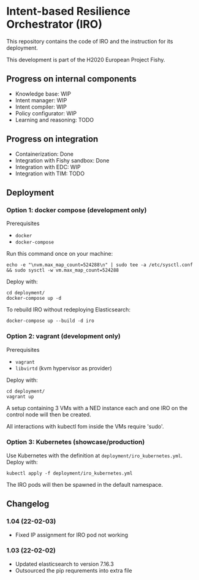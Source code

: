 # Intent-based Resilience Orchestrator (IRO)

This repository contains the code of IRO and the instruction for its deployment. 

This development is part of the H2020 European Project Fishy.


## Progress on internal components

- Knowledge base: WIP
- Intent manager: WIP
- Intent compiler: WIP
- Policy configurator: WIP
- Learning and reasoning: TODO


## Progress on integration

- Containerization: Done
- Integration with Fishy sandbox: Done
- Integration with EDC: WIP
- Integration with TIM: TODO


## Deployment 

### Option 1: docker compose (development only)

Prerequisites

- `docker`
- `docker-compose`


Run this command once on your machine:
```shell
echo -e "\nvm.max_map_count=524288\n" | sudo tee -a /etc/sysctl.conf && sudo sysctl -w vm.max_map_count=524288
```

Deploy with:
```shell
cd deployment/
docker-compose up -d
```

To rebuild IRO without redeploying Elasticsearch:

```shell
docker-compose up --build -d iro
```

### Option 2: vagrant (development only)

Prerequisites

- `vagrant`
- `libvirtd` (kvm hypervisor as provider)

Deploy with:
```shell
cd deployment/
vagrant up
```
A setup containing 3 VMs with a NED instance each and one IRO on the control node will then be created. 

All interactions with kubectl fom inside the VMs require 'sudo'.

### Option 3: Kubernetes (showcase/production)

Use Kubernetes with the definition at `deployment/iro_kubernetes.yml`.
Deploy with:
```shell
kubectl apply -f deployment/iro_kubernetes.yml
```
The IRO pods will then be spawned in the default namespace.



## Changelog

### 1.04 (22-02-03)
- Fixed IP assignment for IRO pod not working

### 1.03 (22-02-02)
- Updated elasticsearch to version 7.16.3
- Outsourced the pip requrements into extra file
